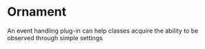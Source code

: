 # Ornament
  An event handling plug-in can help classes acquire the ability to be observed through simple settings
